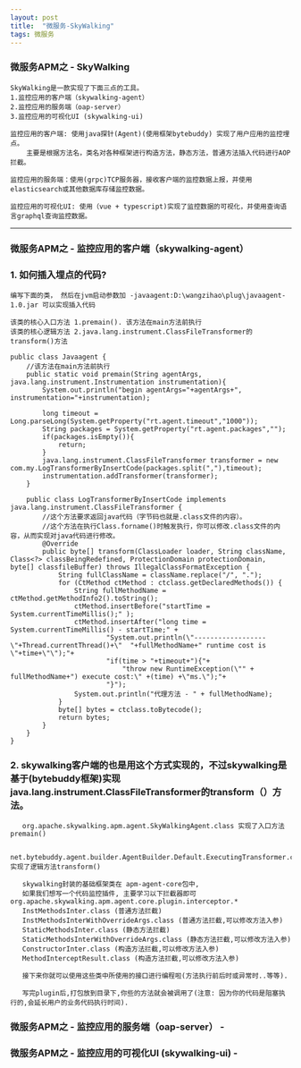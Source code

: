 ```yaml
---
layout: post
title:  "微服务-SkyWalking"
tags: 微服务
---
```



### 微服务APM之 - SkyWalking
    
    SkyWalking是一款实现了下面三点的工具。
    1.监控应用的客户端（skywalking-agent）
    2.监控应用的服务端（oap-server）
    3.监控应用的可视化UI (skywalking-ui)
    
    监控应用的客户端: 使用java探针(Agent)(使用框架bytebuddy) 实现了用户应用的监控埋点。
        主要是根据方法名，类名对各种框架进行构造方法，静态方法，普通方法插入代码进行AOP拦截。
        
    监控应用的服务端：使用(grpc)TCP服务器，接收客户端的监控数据上报，并使用elasticsearch或其他数据库存储监控数据。
    
    监控应用的可视化UI: 使用（vue + typescript)实现了监控数据的可视化，并使用查询语言graphql查询监控数据。

---

### 微服务APM之 - 监控应用的客户端（skywalking-agent）

### 1. 如何插入埋点的代码? 

    编写下面的类， 然后在jvm启动参数加 -javaagent:D:\wangzihao\plug\javaagent-1.0.jar 可以实现插入代码
    
    该类的核心入口方法 1.premain(). 该方法在main方法前执行
    该类的核心逻辑方法 2.java.lang.instrument.ClassFileTransformer的transform()方法
    
    public class Javaagent {
        //该方法在main方法前执行
        public static void premain(String agentArgs, java.lang.instrument.Instrumentation instrumentation){
            System.out.println("begin agentArgs="+agentArgs+", instrumentation="+instrumentation);
    
            long timeout = Long.parseLong(System.getProperty("rt.agent.timeout","1000"));
            String packages = System.getProperty("rt.agent.packages","");
            if(packages.isEmpty()){
                return;
            }
            java.lang.instrument.ClassFileTransformer transformer = new com.my.LogTransformerByInsertCode(packages.split(","),timeout);
            instrumentation.addTransformer(transformer);
        }
        
        public class LogTransformerByInsertCode implements java.lang.instrument.ClassFileTransformer {
            //这个方法要求返回java代码（字节码也就是.class文件的内容）。 
            //这个方法在执行Class.forname()时触发执行，你可以修改.class文件的内容，从而实现对java代码进行修改。
            @Override
            public byte[] transform(ClassLoader loader, String className, Class<?> classBeingRedefined, ProtectionDomain protectionDomain, byte[] classfileBuffer) throws IllegalClassFormatException {
                String fullClassName = className.replace("/", ".");
                for (CtMethod ctMethod : ctclass.getDeclaredMethods()) {
                    String fullMethodName = ctMethod.getMethodInfo2().toString();
                    ctMethod.insertBefore("startTime = System.currentTimeMillis();" );
                    ctMethod.insertAfter("long time = System.currentTimeMillis() - startTime;" +
                            "System.out.println(\"------------------\"+Thread.currentThread()+\"  "+fullMethodName+" runtime cost is \"+time+\"\");"+
                            "if(time > "+timeout+"){"+
                                "throw new RuntimeException(\"" + fullMethodName+") execute cost:\" +(time) +\"ms.\");"+
                            "}");
                    System.out.println("代理方法 - " + fullMethodName);
                }
                byte[] bytes = ctclass.toBytecode();
                return bytes;
            }
        }
    }
    
    
### 2. skywalking客户端的也是用这个方式实现的，不过skywalking是基于(bytebuddy框架)实现java.lang.instrument.ClassFileTransformer的transform（）方法。

       org.apache.skywalking.apm.agent.SkyWalkingAgent.class 实现了入口方法premain()
       
       net.bytebuddy.agent.builder.AgentBuilder.Default.ExecutingTransformer.class 实现了逻辑方法transform()
        
       skywalking封装的基础框架类在 apm-agent-core包中, 
       如果我们想写一个代码监控插件, 主要学习以下拦截器即可org.apache.skywalking.apm.agent.core.plugin.interceptor.*
       InstMethodsInter.class (普通方法拦截)
       InstMethodsInterWithOverrideArgs.class (普通方法拦截,可以修改方法入参)
       StaticMethodsInter.class (静态方法拦截)
       StaticMethodsInterWithOverrideArgs.class (静态方法拦截,可以修改方法入参)
       ConstructorInter.class (构造方法拦截,可以修改方法入参)
       MethodInterceptResult.class (构造方法拦截,可以修改方法入参)
       
       接下来你就可以使用这些类中所使用的接口进行编程啦(方法执行前后时或异常时..等等).
       
       写完plugin后,打包放到目录下,你些的方法就会被调用了(注意: 因为你的代码是阻塞执行的,会延长用户的业务代码执行时间). 


### 微服务APM之 - 监控应用的服务端（oap-server） - 


### 微服务APM之 - 监控应用的可视化UI (skywalking-ui) - 
